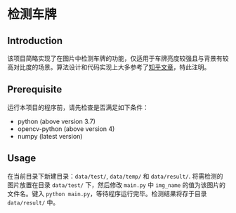 # 检测车牌

## Introduction

该项目简略实现了在图片中检测车牌的功能，仅适用于车牌亮度较强且与背景有较高对比度的场景。算法设计和代码实现上大多参考了[知乎文章](https://zhuanlan.zhihu.com/p/102203294)，特此注明。


## Prerequisite

运行本项目的程序前，请先检查是否满足如下条件：

* python (above version 3.7)
* opencv-python (above version 4)
* numpy (latest version)

## Usage

在当前目录下新建目录：`data/test/`, `data/temp/` 和 `data/result/`. 将需检测的图片放置在目录 `data/test/` 下，然后修改 `main.py` 中 `img_name` 的值为该图片的文件名。键入 `python main.py`，等待程序运行完毕。检测结果将存于目录 `data/result/` 中。